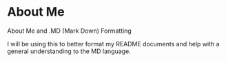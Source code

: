 About Me
=====

About Me and .MD (Mark Down) Formatting

I will be using this to better format my README documents and help with a general understanding to the MD language.
